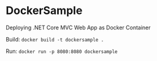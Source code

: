 # DockerSample

Deploying .NET Core MVC Web App as Docker Container

Build: `docker build -t dockersample .`

Run: `docker run -p 8080:8080 dockersample`
